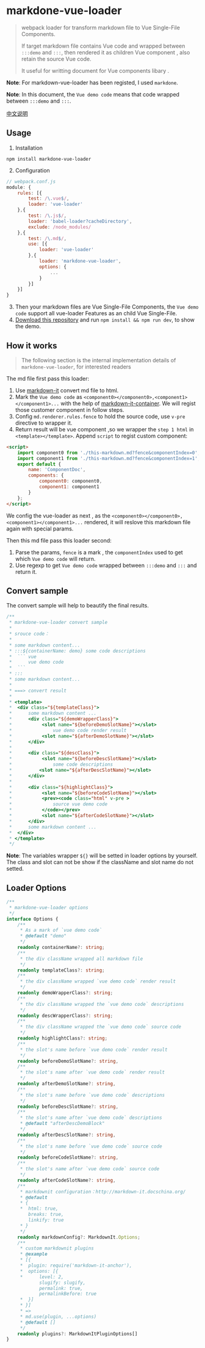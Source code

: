 # markdone-vue-loader

> webpack loader for transform markdown file to Vue Single-File Components. 
>
> If target markdown file contains Vue code and wrapped between `:::demo` and `:::`, then rendered it as children Vue component , also retain the source Vue code.
>
> It useful for writting document for Vue components libary .

**Note**: For markdown-vue-loader has been registed, I used `markdone`.

**Note**: In this document, the `Vue demo code` means that code wrapped between  `:::demo` and `:::`.

[中文说明](README-zh.md)

## Usage

1. Installation

```shell
npm install markdone-vue-loader
```

2. Configuration

```javascript
// webpack.conf.js
module: {
    rules: [{
        test: /\.vue$/,
        loader: 'vue-loader'
    },{
        test: /\.js$/,
        loader: 'babel-loader?cacheDirectory',
        exclude: /node_modules/
    },{
        test: /\.md$/,
        use: [{
            loader: 'vue-loader'
        },{
            loader: 'markdone-vue-loader',
            options: {
                ...
            }
        }]
    }]
}
```

3. Then your markdown files are Vue Single-File Components, the `Vue demo code` support all vue-loader Features as  an child Vue Single-File.
4. [Download this repository](https://github.com/linlinyang/md-vue-loader) and run `npm install && npm run dev`, to show the demo.

## How it works

> The following section is  the internal implementation details of `markdone-vue-loader`, for interested readers

The md file first pass this loader:

1. Use [markdown-it](https://www.npmjs.com/package/markdown-it) convert md file to html.
2. Mark  the `Vue demo code` as `<component0></component0>,<component1></component1>...` with the help of [markdown-it-container](https://www.npmjs.com/package/markdown-it-container). We will regist those customer component in follow steps.
3. Config `md.renderer.rules.fence` to hold the source code, use `v-pre` directive to wrapper it.
4. Return result will be vue component ,so we wrapper the `step 1 html` in `<template></template>`. Append `script` to regist custom component:

```html
<script>
	import component0 from './this-markdown.md?fence&componentIndex=0';
    import component1 from './this-markdown.md?fence&componentIndex=1';
    export default {
        name: 'ComponentDoc',
        components: {
            component0: component0,
            component1: component1
        }
    };
</script>
```

We config the vue-loader as next , as the `<component0></component0>,<component1></component1>...` rendered, it will reslove this markdown file again with special params.

Then this md file pass this loader second:

1. Parse the params, `fence` is a mark , the `componentIndex` used to get which `Vue demo code` will return.
2. Use regexp to get `Vue demo code` wrapped between  `:::demo` and `:::` and return it.

## Convert sample

The convert sample will help to beautify the final results.

```js
/**
 * markdone-vue-loader convert sample
 * 
 * srouce code：
 * 
 * some markdown content...
 * :::${containerName: demo} some code descriptions
 *  ``` vue
 *      vue demo code
 *  ```
 * :::
 * some markdown content...
 * 
 * ===> convert result
 * 
 * <template>
 *  <div class="${templateClass}">
 *      some markdown content ...
 *      <div class="${demoWrapperClass}">
 *           <slot name="${beforeDemoSlotName}"></slot>
 *               vue demo code render result
 *           <slot name="${afterDemoSlotName}"></slot>
 *      </div>
 *      
 *      <div class="${descClass}">
 *           <slot name="${beforeDescSlotName}"></slot>
 *               some code descriptions
 *          <slot name="${afterDescSlotName}"></slot>
 *      </div>
 *      
 *      <div class="${highlightClass}">
 *           <slot name="${beforeCodeSlotName}"></slot>
 *           <prev><code class="html" v-pre >
 *               source vue demo code
 *           </code></prev>
 *           <slot name="${afterCodeSlotName}"></slot>
 *      </div>
 *      some markdown content ...
 *  </div>
 * </template>
 */
```

**Note**: The variables wrapper `${}` will be setted in loader options by yourself. The class and slot can not be show if the className and slot name do not setted.

## Loader Options

```typescript
/**
 * markdone-vue-loader options
 */
interface Options {
    /**
     * As a mark of `vue demo code` 
     * @default "demo"
     */
    readonly containerName?: string;
    /**
     * the div className wrapped all markdown file
     */
    readonly templateClass?: string;
    /**
     * the div className wrapped `vue demo code` render result
     */
    readonly demoWrapperClass?: string;
    /**
     * the div className wrapped the `vue demo code` descriptions
     */
    readonly descWrapperClass?: string;
    /**
     * the div className wrapped the `vue demo code` source code
     */
    readonly highlightClass?: string;
    /**
     * the slot's name before `vue demo code` render result
     */
    readonly beforeDemoSlotName?: string,
    /**
     * the slot's name after `vue demo code` render result
     */
    readonly afterDemoSlotName?: string,
    /**
     * the slot's name before `vue demo code` descriptions
     */
    readonly beforeDescSlotName?: string,
    /**
     * the slot's name after `vue demo code` descriptions
     * @default "afterDescDemoBlock"
     */
    readonly afterDescSlotName?: string,
    /**
     * the slot's name before `vue demo code` source code
     */
    readonly beforeCodeSlotName?: string,
    /**
     * the slot's name after `vue demo code` source code
     */
    readonly afterCodeSlotName?: string,
    /**
     * markdownit configuration：http://markdown-it.docschina.org/
     * @default 
     * {
     *  html: true,
        breaks: true,
        linkify: true
     * }
     */
    readonly markdownConfig?: MarkdownIt.Options;
    /**
     * custom markdownit plugins
     * @example 
     * [{
     *  plugin: require('markdown-it-anchor'),
     *  options: [{
     *      level: 2,
            slugify: slugify,
            permalink: true,
            permalinkBefore: true
     *  }]
     * }]
     * =>
     * md.use(plugin, ...options)
     * @default []
     */
    readonly plugins?: MarkdownItPluginOptions[]
}
```

